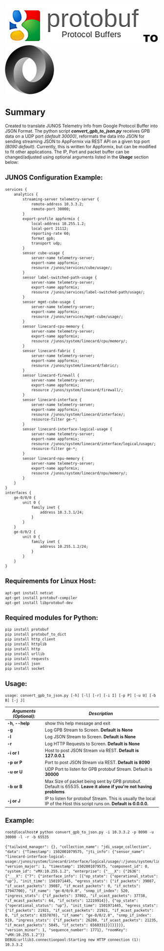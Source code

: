 ![alt text](https://github.com/rlemm-juniper/JTI-gpb-to-JSON/blob/master/Google-protocol-buffer.png)![alt text](https://github.com/rlemm-juniper/JTI-gpb-to-JSON/blob/master/to.png)![alt text](https://github.com/rlemm-juniper/JTI-gpb-to-JSON/blob/master/JSON_vector_logo.svg.png)
# Summary

Created to translate JUNOS Telemetry Info from Google Protocol Buffer into JSON Format.  The python script ***convert_gpb_to_json.py*** receives GPB data on a UDP port *(default 30000)*, reformats the data into JSON for sending streaming JSON to AppFormix via REST API on a given tcp port *(8090 default)*.  Currently, this is written for Appformix, but can be modified to fit other applications.  The IP, Port and packet buffer can be changed/adjusted using optional arguments listed in the ***Usage*** section below:

## JUNOS Configuration Example:

```
services {
    analytics {
        streaming-server telemetry-server {
            remote-address 10.3.3.2;
            remote-port 30000;
        }
        export-profile appformix {
            local-address 10.255.1.2;
            local-port 21112;
            reporting-rate 60;
            format gpb;
            transport udp;
        }
        sensor cube-usage {
            server-name telemetry-server;
            export-name appformix;
            resource /junos/services/cube/usage/;
        }                               
        sensor label-switched-path-usage {
            server-name telemetry-server;
            export-name appformix;
            resource /junos/services/label-switched-path/usage/;
        }
        sensor mgmt-cube-usage {
            server-name telemetry-server;
            export-name appformix;
            resource /junos/services/mgmt-cube/usage/;
        }
        sensor linecard-cpu-memory {
            server-name telemetry-server;
            export-name appformix;
            resource /junos/system/linecard/cpu/memory/;
        }
        sensor linecard-fabric {
            server-name telemetry-server;
            export-name appformix;      
            resource /junos/system/linecard/fabric/;
        }
        sensor linecard-firewall {
            server-name telemetry-server;
            export-name appformix;
            resource /junos/system/linecard/firewall/;
        }
        sensor linecard-interface {
            server-name telemetry-server;
            export-name appformix;
            resource /junos/system/linecard/interface/;
            resource-filter ge-*;
        }
        sensor linecard-interface-logical-usage {
            server-name telemetry-server;
            export-name appformix;
            resource /junos/system/linecard/interface/logical/usage/;
            resource-filter ge-*;
        }
        sensor linecard-npu-memory {
            server-name telemetry-server;
            export-name appformix;
            resource /junos/system/linecard/npu/memory/;
        }
    }
}
interfaces {
    ge-0/0/0 {
        unit 0 {
            family inet {
                address 10.3.3.1/24;
            }
        }
    }
    ge-0/0/2 {
        unit 0 {
            family inet {
                address 10.255.1.2/24;
            }
        }
    }
}
```
## Requirements for Linux Host:
```
apt-get install netcat
apt-get install protobuf-compiler
apt-get install libprotobuf-dev
```
## Required modules for Python:
```
pip install protobuf
pip install protobuf_to_dict
pip install http_client
pip install httplib
pip install http
pip install urllib
pip install requests
pip install json
pip install socket
```
## Usage:
```
usage: convert_gpb_to_json.py [-h] [-l] [-r] [-i I] [-p P] [-u U] [-b B] [-j J]
```
***Arguments (Optional):***| ***Description***
-------------------- | ----------------------------------------------
**-h, --help**           |  show this help message and exit
**-g**                   |  Log GPB Stream to Screen.  **Default is None**
**-l**                   |  Log JSON Stream to Screen.  **Default is None**
**-r**                   |  Log HTTP Requests to Screen.  **Default is None**
**-i or I**              |  Host to post JSON Stream via REST. **Default is 127.0.0.1**
**-p or P**              |  Port to post JSON Stream via REST. **Default is 8090**
**-u or U**              |  UDP Port to listen for GPB protobuf Stream. Default is **30000**
**-b or B**              |  Max Size of packet being sent by GPB protobuf. Default is 65535. **Leave it alone if you're not having problems**
**-j or J**              |  IP to listen for protobuf Stream. This is usually the local IP of the Host this script runs on. **Default is 0.0.0.0.**

## Example:

```
root@localhost# python convert_gpb_to_json.py -i 10.3.3.2 -p 8090 -u 30000 -l -r -b 65535

{"tailwind_manager": {}, "collection_name": "jdi_usage_collection", "data": {"Timestamp": 1502001079575, "jti_info": {"sensor_name": "linecard-interface-logical-usage:/junos/system/linecard/interface/logical/usage/:/junos/system/linecard/interface/logical/usage/:PFE", "version_major": 1, "timestamp": 1502001079575, "component_id": 0, "system_id": "vMX:10.255.1.2", "enterprise": {"___X": {"2636": {"___X": {"7": {"interface_info": [{"op_state": {"operational_status": "up"}, "init_time": 1501971445, "egress_stats": {"if_packets": 39087, "if_ucast_packets": 39087, "if_mcast_packets": 0, "if_octets": 17947700}, "if_name": "ge-0/0/0.0", "snmp_if_index": 520, "ingress_stats": {"if_packets": 37802, "if_ucast_packets": 37738, "if_mcast_packets": 64, "if_octets": 12219914}}, {"op_state": {"operational_status": "up"}, "init_time": 1501971445, "egress_stats": {"if_packets": 21921, "if_ucast_packets": 21921, "if_mcast_packets": 0, "if_octets": 6357870}, "if_name": "ge-0/0/2.0", "snmp_if_index": 519, "ingress_stats": {"if_packets": 26280, "if_ucast_packets": 21235, "if_mcast_packets": 5045, "if_octets": 6560331}}]}}}}}, "version_minor": 1, "sequence_number": 1771}, "roomKey": "vMX:10.255.1.2"}}
DEBUG:urllib3.connectionpool:Starting new HTTP connection (1): 10.3.3.2
```

